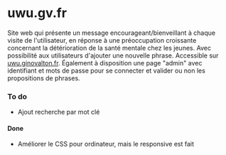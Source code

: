 # uwu.gv.fr
[uwu.ginovalton.fr]: https://uwu.ginovalton.fr

Site web qui présente un message encourageant/bienveillant à chaque visite de l'utilisateur, en réponse à une préoccupation croissante concernant la détérioration de la santé mentale chez les jeunes. Avec possibilité aux utilisateurs d'ajouter une nouvelle phrase. Accessible sur [uwu.ginovalton.fr]. Également à disposition une page "admin" avec identifiant et mots de passe pour se connecter et valider ou non les propositions de phrases.


### To do
- Ajout recherche par mot clé




#### Done
- Améliorer le CSS pour ordinateur, mais le responsive est fait


